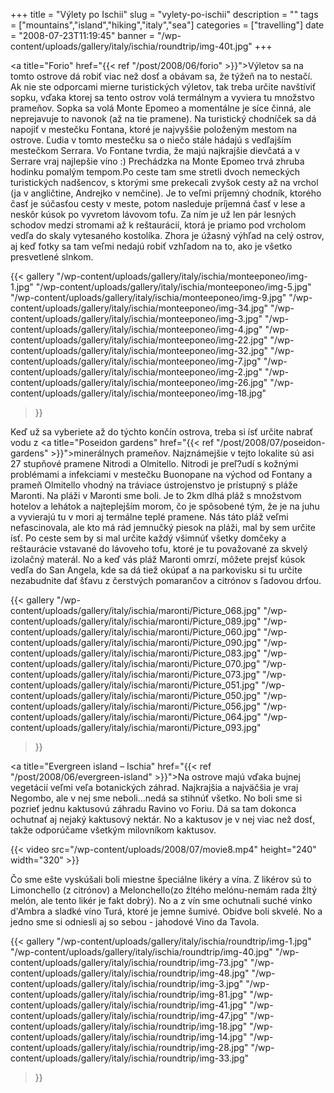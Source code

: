+++
title = "Výlety po Ischii"
slug = "vylety-po-ischii"
description = ""
tags = ["mountains","island","hiking","italy","sea"]
categories = ["travelling"]
date = "2008-07-23T11:19:45"
banner = "/wp-content/uploads/gallery/italy/ischia/roundtrip/img-40t.jpg"
+++

<a title="Forio" href="{{< ref "/post/2008/06/forio" >}}">Výletov</a> sa na tomto
ostrove dá robiť viac než dosť a obávam sa, že týžeň na to nestačí. Ak nie ste odporcami mierne
turistických výletov, tak treba určite navštíviť sopku, vďaka ktorej sa tento ostrov volá termálnym
a vyviera tu množstvo prameňov. Sopka sa volá Monte Epomeo a momentálne je síce činná, ale
neprejavuje to navonok (až na tie pramene). Na turistický chodníček sa dá napojiť v mestečku
Fontana, ktoré je najvyššie položeným mestom na ostrove. Ľudia v tomto mestečku sa o niečo stále
hádajú s vedľajším mestečkom Serrara. Vo Fontane tvrdia, že majú najkrajšie dievčatá a v Serrare
vraj najlepšie víno :) Prechádzka na Monte Epomeo trvá zhruba hodinku pomalým tempom.Po ceste tam sme stretli dvoch nemeckých turistických nadšencov, s ktorými sme prekecali zvyšok
cesty až na vrchol (ja v angličtine, Andrejko v nemčine). Je to veľmi príjemný chodník, ktorého
časť je súčasťou cesty v meste, potom nasleduje príjemná časť v lese a neskôr kúsok po vyvretom
lávovom tofu. Za ním je už len pár lesných schodov medzi stromami až k reštaurácií, ktorá je priamo
pod vrcholom vedľa do skaly vytesaného kostolíka. Zhora je úžasný výhľad na celý ostrov, aj keď
fotky sa tam veľmi nedajú robiť vzhľadom na to, ako je všetko presvetlené slnkom.


 {{< gallery
    "/wp-content/uploads/gallery/italy/ischia/monteeponeo/img-1.jpg"
    "/wp-content/uploads/gallery/italy/ischia/monteeponeo/img-5.jpg"
    "/wp-content/uploads/gallery/italy/ischia/monteeponeo/img-9.jpg"
    "/wp-content/uploads/gallery/italy/ischia/monteeponeo/img-34.jpg"
    "/wp-content/uploads/gallery/italy/ischia/monteeponeo/img-3.jpg"
    "/wp-content/uploads/gallery/italy/ischia/monteeponeo/img-4.jpg"
    "/wp-content/uploads/gallery/italy/ischia/monteeponeo/img-22.jpg"
    "/wp-content/uploads/gallery/italy/ischia/monteeponeo/img-32.jpg"
    "/wp-content/uploads/gallery/italy/ischia/monteeponeo/img-7.jpg"
    "/wp-content/uploads/gallery/italy/ischia/monteeponeo/img-2.jpg"
    "/wp-content/uploads/gallery/italy/ischia/monteeponeo/img-26.jpg"
    "/wp-content/uploads/gallery/italy/ischia/monteeponeo/img-18.jpg"
>}}

Keď už sa vyberiete až do týchto končín ostrova, treba si ísť určite nabrať vodu z <a
title="Poseidon gardens"
href="{{< ref "/post/2008/07/poseidon-gardens" >}}">minerálnych prameňov</a>.
Najznámejšie v tejto lokalite sú asi 27 stupňové pramene Nitrodi a Olmitello. Nitrodi je preľ?udí s
kožnými problémami a infekciami v mestečku Buonopane na východ od Fontany a prameň Olmitello vhodný
na tráviace ústrojenstvo je prístupný s pláže Maronti. Na pláži v Maronti sme boli. Je to 2km dlhá
pláž s množstvom hotelov a lehátok a najteplejším morom, čo je spôsobené tým, že je na juhu a
vyvierajú tu v mori aj termálne teplé pramene. Nás táto pláž veľmi nefascinovala, ale kto má rád
jemnučký piesok na pláži, mal by sem určite ísť. Po ceste sem by si mal určite každý všimnúť všetky
domčeky a reštaurácie vstavané do lávoveho tofu, ktoré je tu považované za skvelý izolačný materál.
No a keď vás pláž Maronti omrzí, môžete prejsť kúsok vedľa do San Angela, kde sa dá tiež okúpať a
na parkovisku si tu určite nezabudnite dať šťavu z čerstvých pomarančov a citrónov s ľadovou drťou.


 {{< gallery
    "/wp-content/uploads/gallery/italy/ischia/maronti/Picture_068.jpg"
    "/wp-content/uploads/gallery/italy/ischia/maronti/Picture_089.jpg"
    "/wp-content/uploads/gallery/italy/ischia/maronti/Picture_060.jpg"
    "/wp-content/uploads/gallery/italy/ischia/maronti/Picture_090.jpg"
    "/wp-content/uploads/gallery/italy/ischia/maronti/Picture_083.jpg"
    "/wp-content/uploads/gallery/italy/ischia/maronti/Picture_070.jpg"
    "/wp-content/uploads/gallery/italy/ischia/maronti/Picture_073.jpg"
    "/wp-content/uploads/gallery/italy/ischia/maronti/Picture_051.jpg"
    "/wp-content/uploads/gallery/italy/ischia/maronti/Picture_050.jpg"
    "/wp-content/uploads/gallery/italy/ischia/maronti/Picture_056.jpg"
    "/wp-content/uploads/gallery/italy/ischia/maronti/Picture_064.jpg"
    "/wp-content/uploads/gallery/italy/ischia/maronti/Picture_093.jpg"
>}}

<a title="Evergreen island – Ischia"
href="{{< ref "/post/2008/06/evergreen-island" >}}">Na ostrove</a> majú vďaka
bujnej vegetácií veľmi veľa botanických záhrad. Najkrajšia a najväčšia je vraj Negombo, ale v nej
sme neboli...nedá sa stihnúť všetko. No boli sme si pozrieť jednu kaktusovú záhradu Ravino vo
Foriu. Dá sa tam dokonca ochutnať aj nejaký kaktusový nektár. No a kaktusov je v nej viac než dosť,
takže odporúčame všetkým milovníkom kaktusov.


{{< video src="/wp-content/uploads/2008/07/movie8.mp4" height="240" width="320" >}}


Čo sme ešte vyskúšali boli miestne špeciálne likéry a vína. Z likérov sú to Limonchello (z citrónov)
a Melonchello(zo žltého melónu-nemám rada žltý melón, ale tento likér je fakt dobrý). No a z vín
sme ochutnali suché vínko d'Ambra a sladké víno Turá, ktoré je jemne šumivé. Obidve boli skvelé. No
a jedno sme si odniesli aj so sebou - jahodové Vino da Tavola.

 {{< gallery
    "/wp-content/uploads/gallery/italy/ischia/roundtrip/img-1.jpg"
    "/wp-content/uploads/gallery/italy/ischia/roundtrip/img-40.jpg"
    "/wp-content/uploads/gallery/italy/ischia/roundtrip/img-73.jpg"
    "/wp-content/uploads/gallery/italy/ischia/roundtrip/img-48.jpg"
    "/wp-content/uploads/gallery/italy/ischia/roundtrip/img-3.jpg"
    "/wp-content/uploads/gallery/italy/ischia/roundtrip/img-81.jpg"
    "/wp-content/uploads/gallery/italy/ischia/roundtrip/img-41.jpg"
    "/wp-content/uploads/gallery/italy/ischia/roundtrip/img-47.jpg"
    "/wp-content/uploads/gallery/italy/ischia/roundtrip/img-18.jpg"
    "/wp-content/uploads/gallery/italy/ischia/roundtrip/img-14.jpg"
    "/wp-content/uploads/gallery/italy/ischia/roundtrip/img-28.jpg"
    "/wp-content/uploads/gallery/italy/ischia/roundtrip/img-33.jpg"
>}}

 
